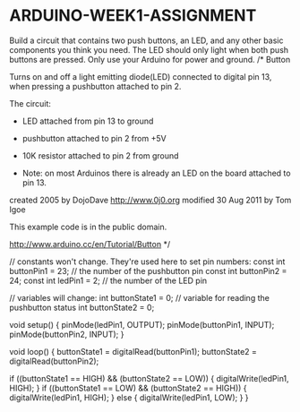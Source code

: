 # ARDUINO-WEEK1-ASSIGNMENT
Build a circuit that contains two push buttons, an LED, and any other basic components you think you need. The LED should only light when both push buttons are pressed. Only use your Arduino for power and ground.
/*
  Button

  Turns on and off a light emitting diode(LED) connected to digital pin 13,
  when pressing a pushbutton attached to pin 2.

  The circuit:
  - LED attached from pin 13 to ground
  - pushbutton attached to pin 2 from +5V
  - 10K resistor attached to pin 2 from ground

  - Note: on most Arduinos there is already an LED on the board
    attached to pin 13.

  created 2005
  by DojoDave <http://www.0j0.org>
  modified 30 Aug 2011
  by Tom Igoe

  This example code is in the public domain.

  http://www.arduino.cc/en/Tutorial/Button
*/

// constants won't change. They're used here to set pin numbers:
const int buttonPin1 = 23;     // the number of the pushbutton pin
const int buttonPin2 = 24;
const int ledPin1 =  2;      // the number of the LED pin

// variables will change:
int buttonState1 = 0;         // variable for reading the pushbutton status
int buttonState2 = 0;

void setup() {
  pinMode(ledPin1, OUTPUT);
  pinMode(buttonPin1, INPUT);
  pinMode(buttonPin2, INPUT);
}

void loop() {
  buttonState1 = digitalRead(buttonPin1);
  buttonState2 = digitalRead(buttonPin2);

  if ((buttonState1 == HIGH) && (buttonState2 == LOW)) {
    digitalWrite(ledPin1, HIGH);
  }
  if ((buttonState1 == LOW) && (buttonState2 == HIGH)) {
    digitalWrite(ledPin1, HIGH);
  }
  else {
    digitalWrite(ledPin1, LOW);
  }
}


